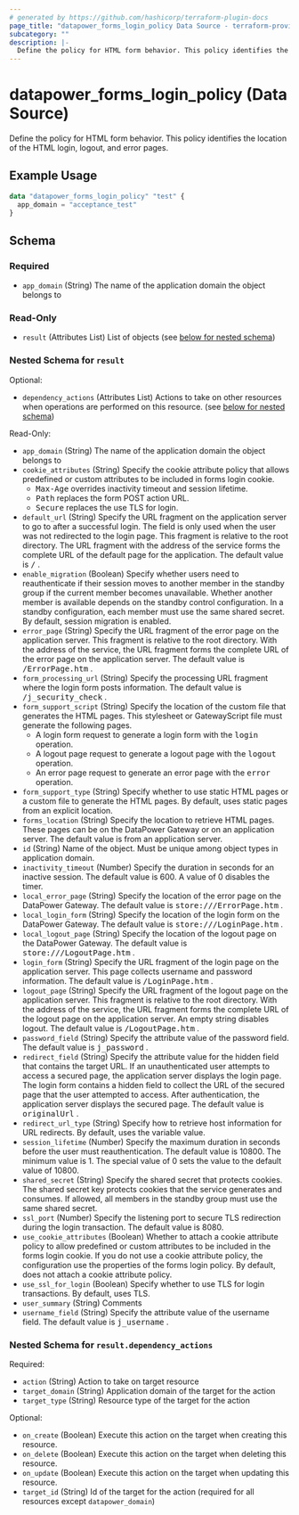 ```yaml
---
# generated by https://github.com/hashicorp/terraform-plugin-docs
page_title: "datapower_forms_login_policy Data Source - terraform-provider-datapower"
subcategory: ""
description: |-
  Define the policy for HTML form behavior. This policy identifies the location of the HTML login, logout, and error pages.
---
```


# datapower_forms_login_policy (Data Source)

Define the policy for HTML form behavior. This policy identifies the location of the HTML login, logout, and error pages.

## Example Usage

```terraform
data "datapower_forms_login_policy" "test" {
  app_domain = "acceptance_test"
}
```

<!-- schema generated by tfplugindocs -->
## Schema

### Required

- `app_domain` (String) The name of the application domain the object belongs to

### Read-Only

- `result` (Attributes List) List of objects (see [below for nested schema](#nestedatt--result))

<a id="nestedatt--result"></a>
### Nested Schema for `result`

Optional:

- `dependency_actions` (Attributes List) Actions to take on other resources when operations are performed on this resource. (see [below for nested schema](#nestedatt--result--dependency_actions))

Read-Only:

- `app_domain` (String) The name of the application domain the object belongs to
- `cookie_attributes` (String) Specify the cookie attribute policy that allows predefined or custom attributes to be included in forms login cookie. <ul><li><tt>Max-Age</tt> overrides inactivity timeout and session lifetime.</li><li><tt>Path</tt> replaces the form POST action URL.</li><li><tt>Secure</tt> replaces the use TLS for login.</li></ul>
- `default_url` (String) Specify the URL fragment on the application server to go to after a successful login. The field is only used when the user was not redirected to the login page. This fragment is relative to the root directory. The URL fragment with the address of the service forms the complete URL of the default page for the application. The default value is <tt>/</tt> .
- `enable_migration` (Boolean) Specify whether users need to reauthenticate if their session moves to another member in the standby group if the current member becomes unavailable. Whether another member is available depends on the standby control configuration. In a standby configuration, each member must use the same shared secret. By default, session migration is enabled.
- `error_page` (String) Specify the URL fragment of the error page on the application server. This fragment is relative to the root directory. With the address of the service, the URL fragment forms the complete URL of the error page on the application server. The default value is <tt>/ErrorPage.htm</tt> .
- `form_processing_url` (String) Specify the processing URL fragment where the login form posts information. The default value is <tt>/j_security_check</tt> .
- `form_support_script` (String) Specify the location of the custom file that generates the HTML pages. This stylesheet or GatewayScript file must generate the following pages. <ul><li>A login form request to generate a login form with the <tt>login</tt> operation.</li><li>A logout page request to generate a logout page with the <tt>logout</tt> operation.</li><li>An error page request to generate an error page with the <tt>error</tt> operation.</li></ul>
- `form_support_type` (String) Specify whether to use static HTML pages or a custom file to generate the HTML pages. By default, uses static pages from an explicit location.
- `forms_location` (String) Specify the location to retrieve HTML pages. These pages can be on the DataPower Gateway or on an application server. The default value is from an application server.
- `id` (String) Name of the object. Must be unique among object types in application domain.
- `inactivity_timeout` (Number) Specify the duration in seconds for an inactive session. The default value is 600. A value of 0 disables the timer.
- `local_error_page` (String) Specify the location of the error page on the DataPower Gateway. The default value is <tt>store:///ErrorPage.htm</tt> .
- `local_login_form` (String) Specify the location of the login form on the DataPower Gateway. The default value is <tt>store:///LoginPage.htm</tt> .
- `local_logout_page` (String) Specify the location of the logout page on the DataPower Gateway. The default value is <tt>store:///LogoutPage.htm</tt> .
- `login_form` (String) Specify the URL fragment of the login page on the application server. This page collects username and password information. The default value is <tt>/LoginPage.htm</tt> .
- `logout_page` (String) Specify the URL fragment of the logout page on the application server. This fragment is relative to the root directory. With the address of the service, the URL fragment forms the complete URL of the logout page on the application server. An empty string disables logout. The default value is <tt>/LogoutPage.htm</tt> .
- `password_field` (String) Specify the attribute value of the password field. The default value is <tt>j_password</tt> .
- `redirect_field` (String) Specify the attribute value for the hidden field that contains the target URL. If an unauthenticated user attempts to access a secured page, the application server displays the login page. The login form contains a hidden field to collect the URL of the secured page that the user attempted to access. After authentication, the application server displays the secured page. The default value is <tt>originalUrl</tt> .
- `redirect_url_type` (String) Specify how to retrieve host information for URL redirects. By default, uses the variable value.
- `session_lifetime` (Number) Specify the maximum duration in seconds before the user must reauthentication. The default value is 10800. The minimum value is 1. The special value of 0 sets the value to the default value of 10800.
- `shared_secret` (String) Specify the shared secret that protects cookies. The shared secret key protects cookies that the service generates and consumes. If allowed, all members in the standby group must use the same shared secret.
- `ssl_port` (Number) Specify the listening port to secure TLS redirection during the login transaction. The default value is 8080.
- `use_cookie_attributes` (Boolean) Whether to attach a cookie attribute policy to allow predefined or custom attributes to be included in the forms login cookie. If you do not use a cookie attribute policy, the configuration use the properties of the forms login policy. By default, does not attach a cookie attribute policy.
- `use_ssl_for_login` (Boolean) Specify whether to use TLS for login transactions. By default, uses TLS.
- `user_summary` (String) Comments
- `username_field` (String) Specify the attribute value of the username field. The default value is <tt>j_username</tt> .

<a id="nestedatt--result--dependency_actions"></a>
### Nested Schema for `result.dependency_actions`

Required:

- `action` (String) Action to take on target resource
- `target_domain` (String) Application domain of the target for the action
- `target_type` (String) Resource type of the target for the action

Optional:

- `on_create` (Boolean) Execute this action on the target when creating this resource.
- `on_delete` (Boolean) Execute this action on the target when deleting this resource.
- `on_update` (Boolean) Execute this action on the target when updating this resource.
- `target_id` (String) Id of the target for the action (required for all resources except `datapower_domain`)
